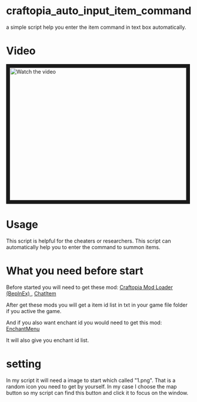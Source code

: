 # craftopia_auto_input_item_command
a simple script help you enter the item command in text box automatically.

# Video
<a href="http://www.youtube.com/watch?feature=player_embedded&v=RyKaHKIUE1g" target="_blank">
 <img src="http://img.youtube.com/vi/RyKaHKIUE1g/mqdefault.jpg" alt="Watch the video" width="480" height="360" border="10" />
</a>

# Usage
This script is helpful for the cheaters or researchers. This script can automatically help you to enter the command to summon items.

# What you need before start
Before started you will need to get these mod: [Craftopia Mod Loader (BepInEx)
](https://steamcommunity.com/sharedfiles/filedetails/?id=2519948110), [ChatItem](https://steamcommunity.com/sharedfiles/filedetails/?id=2527976538)

After get these mods you will get a item id list in txt in your game file folder if you active the game.

And if you also want enchant id you would need to get this mod: [EnchantMenu](https://steamcommunity.com/sharedfiles/filedetails/?id=2527137938)

It will also give you enchant id list.

# setting
In my script it will need a image to start which called "1.png". That is a random icon you need to get by yourself. In my case I choose the map button so my script can find this button and click it to focus on the window.
